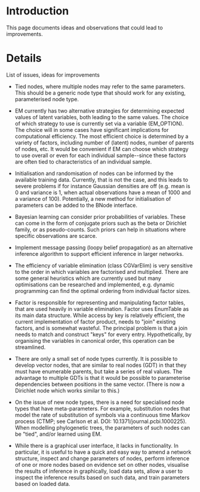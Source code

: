 # Introduction #

This page documents ideas and observations that could lead to improvements.


# Details #

List of issues, ideas for improvements

  * Tied nodes, where multiple nodes may refer to the same parameters. This should be a generic node type that should work for any existing, parameterised node type.

  * EM currently has two alternative strategies for determining expected values of latent variables, both leading to the same values. The choice of which strategy to use is currently set via a variable (EM\_OPTION). The choice will in some cases have significant implications for computational efficiency. The most efficient choice is determined by a variety of factors, including number of (latent) nodes, number of parents of nodes, etc. It would be convenient if EM can choose which strategy to use overall or even for each individual sample--since these factors are often tied to characteristics of an individual sample.

  * Initialisation and randomisation of nodes can be informed by the available training data. Currently, that is not the case, and this leads to severe problems if for instance Gaussian densities are off (e.g. mean is 0 and variance is 1, when actual observations have a mean of 1000 and a variance of 100). Potentially, a new method for initialisation of parameters can be added to the BNode interface.

  * Bayesian learning can consider prior probabilities of variables. These can come in the form of conjugate priors such as the beta or Dirichlet family, or as pseudo-counts. Such priors can help in situations where specific observations are scarce.

  * Implement message passing (loopy belief propagation) as an alternative inference algorithm to support efficient inference in larger networks.

  * The efficiency of variable elimination (class CGVarElim) is very sensitive to the order in which variables are factorised and multiplied. There are some general heuristics which are currently used but many optimisations can be researched and implemented, e.g. dynamic programming can find the optimal ordering from individual factor sizes.

  * Factor is responsible for representing and manipulating factor tables, that are used heavily in variable elimination. Factor uses EnumTable as its main data structure. While access by key is relatively efficient, the current implementation of factor product, needs to "join" existing factors, and is somewhat wasteful. The principal problem is that a join needs to match and construct "keys" for every entry. Hypothetically, by organising the variables in canonical order, this operation can be streamlined.

  * There are only a small set of node types currently.  It is possible to develop vector nodes, that are similar to real nodes (GDT) in that they must have enumerable parents, but take a series of real values. The advantage to multiple GDTs is that it would be possible to parameterise dependencies between positions in the same vector. (There is now a Dirichlet node which works similar to this.)

  * On the issue of new node types, there is a need for specialised node types that have meta-parameters. For example, substitution nodes that model the rate of substitution of symbols via a continuous time Markov process (CTMP; see Carlson et al. DOI: 10.1371/journal.pcbi.1000225). When modelling phylogenetic trees, the parameters of such nodes can be "tied", and/or learned using EM.

  * While there is a graphical user interface, it lacks in functionality. In particular, it is useful to have a quick and easy way to amend a network structure, inspect and change parameters of nodes, perform inference of one or more nodes based on evidence set on other nodes, visualise the results of inference in graphically, load data sets, allow a user to inspect the inference results based on such data, and train parameters based on loaded data.